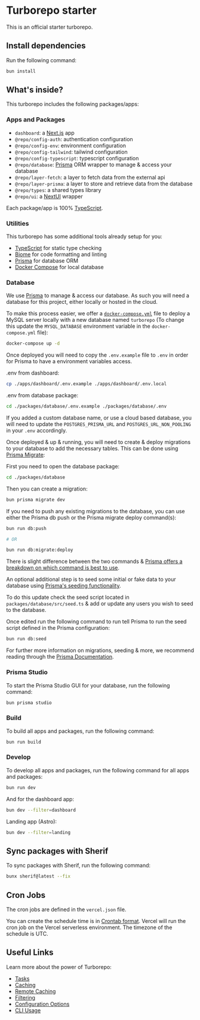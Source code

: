 # Turborepo starter

This is an official starter turborepo.

## Install dependencies

Run the following command:

```sh {"id":"01J8GDVGP4A5QRXC5MAXBPQ1GY"}
bun install
```

## What's inside?

This turborepo includes the following packages/apps:

### Apps and Packages

- `dashboard`: a [Next.js](https://nextjs.org/) app
- `@repo/config-auth`: authentication configuration
- `@repo/config-env`: environment configuration
- `@repo/config-tailwind`: tailwind configuration
- `@repo/config-typescript`: typescript configuration
- `@repo/database`: [Prisma](https://prisma.io/) ORM wrapper to manage & access your database
- `@repo/layer-fetch`: a layer to fetch data from the external api
- `@repo/layer-prisma`: a layer to store and retrieve data from the database
- `@repo/types`: a shared types library
- `@repo/ui`: a [NextUI](https://nextui.org/) wrapper

Each package/app is 100% [TypeScript](https://www.typescriptlang.org/).

### Utilities

This turborepo has some additional tools already setup for you:

- [TypeScript](https://www.typescriptlang.org/) for static type checking
- [Biome](https://biomejs.dev/) for code formatting and linting
- [Prisma](https://prisma.io/) for database ORM
- [Docker Compose](https://docs.docker.com/compose/) for local database

### Database

We use [Prisma](https://prisma.io/) to manage & access our database. As such you will need a database for this project, either locally or hosted in the cloud.

To make this process easier, we offer a [`docker-compose.yml`](https://docs.docker.com/compose/) file to deploy a MySQL server locally with a new database named `turborepo` (To change this update the `MYSQL_DATABASE` environment variable in the `docker-compose.yml` file):

```bash {"id":"01J8GDVGP4A5QRXC5MB09XF0QR"}
docker-compose up -d
```

Once deployed you will need to copy the `.env.example` file to `.env` in order for Prisma to have a environment variables access.

.env from dashboard:

```bash {"id":"01J8GDVGP4A5QRXC5MB12428B3"}
cp ./apps/dashboard/.env.example ./apps/dashboard/.env.local
```

.env from database package:

```bash {"id":"01J8GDVGP4A5QRXC5MB1CKZHAN"}
cd ./packages/database/.env.example ./packages/database/.env
```

If you added a custom database name, or use a cloud based database, you will need to update the `POSTGRES_PRISMA_URL` and `POSTGRES_URL_NON_POOLING` in your `.env` accordingly.

Once deployed & up & running, you will need to create & deploy migrations to your database to add the necessary tables. This can be done using [Prisma Migrate](https://www.prisma.io/migrate):

First you need to open the database package:

```bash {"id":"01J8GDVGP4A5QRXC5MB3A0Z5Q3"}
cd ./packages/database
```

Then you can create a migration:

```bash {"id":"01J8GDVGP4A5QRXC5MB4NXNBWQ"}
bun prisma migrate dev
```

If you need to push any existing migrations to the database, you can use either the Prisma db push or the Prisma migrate deploy command(s):

```bash {"id":"01J8GDVGP4A5QRXC5MB5FBE8MQ"}
bun run db:push

# OR

bun run db:migrate:deploy
```

There is slight difference between the two commands & [Prisma offers a breakdown on which command is best to use](https://www.prisma.io/docs/concepts/components/prisma-migrate/db-push#choosing-db-push-or-prisma-migrate).

An optional additional step is to seed some initial or fake data to your database using [Prisma's seeding functionality](https://www.prisma.io/docs/guides/database/seed-database).

To do this update check the seed script located in `packages/database/src/seed.ts` & add or update any users you wish to seed to the database.

Once edited run the following command to run tell Prisma to run the seed script defined in the Prisma configuration:

```bash {"id":"01J8GDVGP4A5QRXC5MB9CRNQW4"}
bun run db:seed
```

For further more information on migrations, seeding & more, we recommend reading through the [Prisma Documentation](https://www.prisma.io/docs/).

### Prisma Studio

To start the Prisma Studio GUI for your database, run the following command:

```bash {"id":"01JA6CGAS2FK4NMY1XBMNE2DKS"}
bun prisma studio
```

### Build

To build all apps and packages, run the following command:

```bash {"id":"01J8GDVGP4A5QRXC5MBAASWTDQ"}
bun run build
```

### Develop

To develop all apps and packages, run the following command for all apps and packages:

```bash {"id":"01J8GDVGP4A5QRXC5MBDSBN1CG"}
bun run dev
```

And for the dashboard app:

```bash {"id":"01J8GDVGP4A5QRXC5MBDZVBCMS"}
bun dev --filter=dashboard
```

Landing app (Astro):

```bash
bun dev --filter=landing
```

## Sync packages with Sherif

To sync packages with Sherif, run the following command:

```bash {"id":"01J8GDVGP4A5QRXC5MBHSKKE3B"}
bunx sherif@latest --fix
```

## Cron Jobs

The cron jobs are defined in the `vercel.json` file.

You can create the schedule time is in [Crontab format](https://crontab.guru/). Vercel will run the cron job on the Vercel serverless environment. The timezone of the schedule is UTC.

## Useful Links

Learn more about the power of Turborepo:

- [Tasks](https://turbo.build/repo/docs/core-concepts/monorepos/running-tasks)
- [Caching](https://turbo.build/repo/docs/core-concepts/caching)
- [Remote Caching](https://turbo.build/repo/docs/core-concepts/remote-caching)
- [Filtering](https://turbo.build/repo/docs/core-concepts/monorepos/filtering)
- [Configuration Options](https://turbo.build/repo/docs/reference/configuration)
- [CLI Usage](https://turbo.build/repo/docs/reference/command-line-reference)

